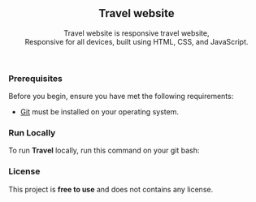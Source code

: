 <div align="center">

  <br />
  <br />
  
  <h2 align="center">Travel website</h2>

Travel website is responsive travel website, <br />Responsive for all devices, built using HTML, CSS, and JavaScript.

</div>

<br />

### Prerequisites

Before you begin, ensure you have met the following requirements:

- [Git](https://git-scm.com/downloads "Download Git") must be installed on your operating system.

### Run Locally

To run **Travel** locally, run this command on your git bash:

### License

This project is **free to use** and does not contains any license.
